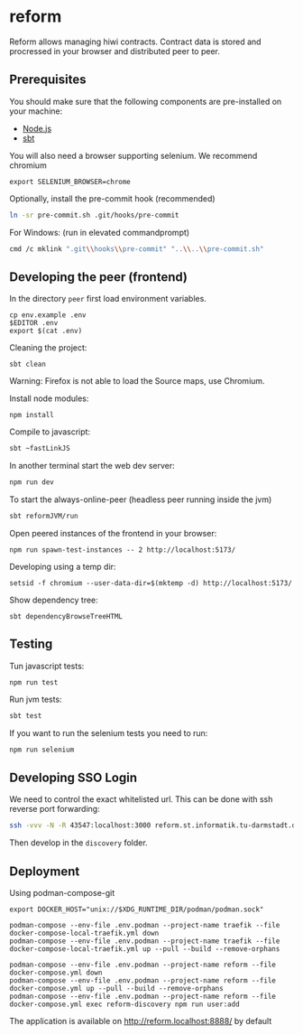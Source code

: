 # reform

Reform allows managing hiwi contracts.
Contract data is stored and procressed in your browser
and distributed peer to peer.

## Prerequisites

You should make sure that the following components are pre-installed on your machine:

 - [Node.js](https://nodejs.org/en/download/)
 - [sbt](https://www.scala-sbt.org/)

You will also need a browser supporting selenium.
We recommend chromium
```
export SELENIUM_BROWSER=chrome 
```

Optionally, install the pre-commit hook (recommended)
```bash
ln -sr pre-commit.sh .git/hooks/pre-commit
```
For Windows: (run in elevated commandprompt)
```bash
cmd /c mklink ".git\\hooks\\pre-commit" "..\\..\\pre-commit.sh"
```

## Developing the peer (frontend)

In the directory `peer` first load environment variables.
```
cp env.example .env
$EDITOR .env
export $(cat .env)
```

Cleaning the project:
```
sbt clean
```

Warning: Firefox is not able to load the Source maps, use Chromium.

Install node modules:
```
npm install
```

Compile to javascript:
```bash
sbt ~fastLinkJS
```

In another terminal start the web dev server: 
```bash
npm run dev
```

To start the always-online-peer (headless peer running inside the jvm)
```bash
sbt reformJVM/run
```

Open peered instances of the frontend in your browser:

```
npm run spawn-test-instances -- 2 http://localhost:5173/
```

Developing using a temp dir:

```
setsid -f chromium --user-data-dir=$(mktemp -d) http://localhost:5173/
```

Show dependency tree:
```
sbt dependencyBrowseTreeHTML
```

## Testing

Tun javascript tests:
```
npm run test
```

Run jvm tests:

```bash
sbt test
```

If you want to run the selenium tests you need to run:
```bash
npm run selenium
```

## Developing SSO Login

We need to control the exact whitelisted url.
This can be done with ssh reverse port forwarding:

```bash
ssh -vvv -N -R 43547:localhost:3000 reform.st.informatik.tu-darmstadt.de
```

Then develop in the `discovery` folder.

## Deployment

Using podman-compose-git
```
export DOCKER_HOST="unix://$XDG_RUNTIME_DIR/podman/podman.sock"

podman-compose --env-file .env.podman --project-name traefik --file docker-compose-local-traefik.yml down
podman-compose --env-file .env.podman --project-name traefik --file docker-compose-local-traefik.yml up --pull --build --remove-orphans

podman-compose --env-file .env.podman --project-name reform --file docker-compose.yml down
podman-compose --env-file .env.podman --project-name reform --file docker-compose.yml up --pull --build --remove-orphans
podman-compose --env-file .env.podman --project-name reform --file docker-compose.yml exec reform-discovery npm run user:add
```

The application is available on http://reform.localhost:8888/ by default